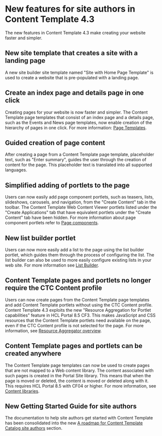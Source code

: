 # New features for site authors in Content Template 4.3

The new features in Content Template 4.3 make creating your website faster and simpler.

## New site template that creates a site with a landing page

A new site builder site template named "Site with Home Page Template" is used to create a website that is pre-populated with a landing page.

## Create an index page and details page in one click

Creating pages for your website is now faster and simpler. The Content Template page templates that consist of an index page and a details page, such as the Events and News page templates, now enable creation of the hierarchy of pages in one click. For more information: [Page Templates](ctc-assets-page-templates.md).

## Guided creation of page content

After creating a page from a Content Template page template, placeholder text, such as "Enter summary", guides the user through the creation of content for the page. This placeholder text is translated into all supported languages.

## Simplified adding of portlets to the page

Users can now easily add page component portlets, such as teasers, lists, slideshows, carousels, and navigation, from the "Create Content" tab in the toolbar. The Content Template Web Content Viewer portlets listed under the "Create Applications" tab that have equivalent portlets under the "Create Content" tab have been hidden. For more information about page component portlets refer to [Page components](ctc-portlet-types.md).

## New list builder portlet

Users can now more easily add a list to the page using the list builder portlet, which guides them through the process of configuring the list. The list builder can also be used to more easily configure existing lists in your web site. For more information see [List Builder](ctc-portlet-list-builder.md).

## Content Template pages and portlets no longer require the CTC Content profile

Users can now create pages from the Content Template page templates and add Content Template portlets without using the CTC Content profile. Content Template 4.3 exploits the new "Resource Aggregation for Portlet capabilities" feature in HCL Portal 8.5 CF3. This makes JavaScript and CSS resources that the Content Template portlets need available on the page, even if the CTC Content profile is not selected for the page. For more information, see [Resource Aggregator overview](../dev-theme/themeopt_reso_agg.md).

## Content Template pages and portlets can be created anywhere

The Content Template page templates can now be used to create pages that are not mapped to a Web content library. The content associated with such pages is created in the Portal Site library. This means that when the page is moved or deleted, the content is moved or deleted along with it. This requires HCL Portal 8.5 with CF04 or higher. For more information, see [Content libraries](../site/site_libraries.md).

## New Getting Started Guide for site authors

The documentation to help site authors get started with Content Template has been consolidated into the new [A roadmap for Content Template Catalog site authors](ctc_gs_authors.md) section.


